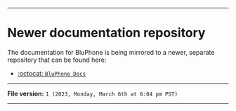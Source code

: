 
***

# Newer documentation repository

The documentation for BluPhone is being mirrored to a newer, separate repository that can be found here:

- [:octocat: `BluPhone Docs`](https://github.com/seanpm2001/BluPhone_Docs/)

***

**File version:** `1 (2023, Monday, March 6th at 6:04 pm PST)`

***
